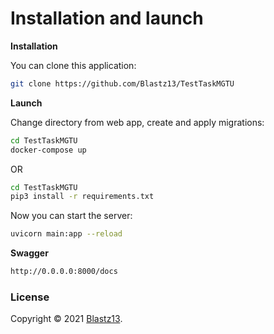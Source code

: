 # Installation and launch

**Installation**

You can clone this application:

```bash 
git clone https://github.com/Blastz13/TestTaskMGTU
```

**Launch**

Change directory from web app, create and apply migrations:
```bash
cd TestTaskMGTU
docker-compose up
```
OR
```bash
cd TestTaskMGTU
pip3 install -r requirements.txt
```

Now you can start the server:

```bash
uvicorn main:app --reload
```

**Swagger**

```bash
http://0.0.0.0:8000/docs
```

### License

Copyright © 2021 [Blastz13](https://github.com/Blastz13/).